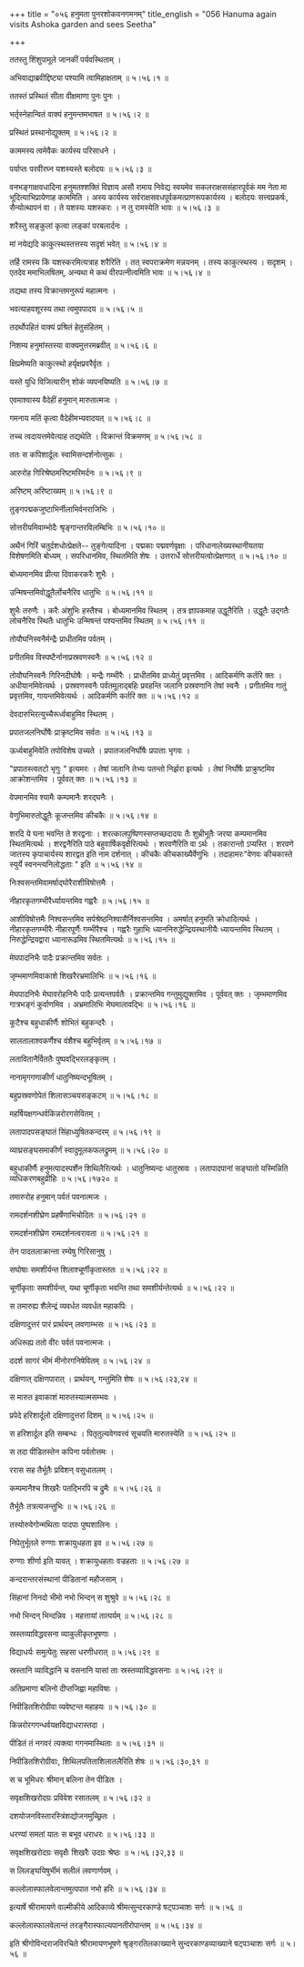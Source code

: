 +++
title = "०५६ हनुमता पुनरशोकवनगमनम्"
title_english = "056 Hanuma again visits Ashoka garden and sees Seetha"

+++


ततस्तु शिंशुपामूले जानकीं पर्यवस्थिताम् ।  

अभिवाद्याब्रवीद्दिष्ट्या पश्यामि त्वामिहाक्षताम्  ॥  ५।५६।१  ॥   

ततस्तं प्रस्थितं सीता वीक्षमाणा पुनः पुनः ।  

भर्तृस्नेहान्वितं वाक्यं हनुमन्तमभाषत  ॥  ५।५६।२  ॥   

प्रस्थितं प्रस्थानोद्युक्तम्  ॥  ५।५६।२  ॥   

  

काममस्य त्वमेवैकः कार्यस्य परिसाधने ।  

पर्याप्तः परवीरघ्न यशस्यस्ते बलोदयः  ॥  ५।५६।३  ॥   

वनभङ्गाक्षवधादिना हनुमतश्शक्तिं विज्ञाय असौ रामाय निवेद्य स्वयमेव
सकलराक्षससंहारपूर्वकं मम नेता मा भूदित्याभिप्रायेणाह काममिति । अस्य
कार्यस्य सर्वराक्षसवधपूर्वकमत्प्राणरूपकार्यस्य । बलोदयः सत्त्वप्रकर्षः,
सैन्योत्थापनं वा । ते यशस्यः यशस्करः । न तु रामस्येति भावः  ॥  ५।५६।३
 ॥   

  

शरैस्तु सङ्कुलां कृत्वा लङ्कां परबलार्दनः ।  

मां नयेद्यदि काकुत्स्थस्तत्तस्य सदृशं भवेत्  ॥  ५।५६।४  ॥   

तर्हि रामस्य किं यशस्करमित्यत्राह शरैरिति । तत् स्वपराक्रमेण मन्नयनम् ।
तस्य काकुत्स्थस्य । सदृशम् । एतदेव ममाभिलषितम्, अन्यथा मे कथं
वीरपत्नीत्वमिति भावः  ॥  ५।५६।४  ॥   

  

तद्यथा तस्य विक्रान्तमनुरूपं महात्मनः ।  

भवत्याहवशूरस्य तथा त्वमुपपादय  ॥  ५।५६।५  ॥   

तदर्थोपहितं वाक्यं प्रश्रितं हेतुसंहितम् ।  

निशम्य हनुमांस्तस्या वाक्यमुत्तरमब्रवीत्  ॥  ५।५६।६  ॥   

क्षिप्रमेष्यति काकुत्स्थो हर्यृक्षप्रवरैर्वृतः ।  

यस्ते युधि विजित्यारीन् शोकं व्यपनयिष्यति  ॥  ५।५६।७  ॥   

एवमाश्वास्य वैदेहीं हनुमान् मारुतात्मजः ।  

गमनाय मतिं कृत्वा वैदेहीमभ्यवादयत्  ॥  ५।५६।८  ॥   

तच्च त्वदायत्तमेवेत्याह तद्यथेति । विक्रान्तं विक्रमणम्  ॥  ५।५६।५८  ॥   

  

ततः स कपिशार्दूलः स्वामिसन्दर्शनोत्सुकः ।  

आरुरोह गिरिश्रेष्ठमरिष्टमरिमर्दनः  ॥  ५।५६।९  ॥   

अरिष्टम् अरिष्टाख्यम्  ॥  ५।५६।९  ॥   

  

तुङ्गपद्मकजुष्टाभिर्नीलाभिर्वनराजिभिः ।  

सोत्तरीयमिवाम्भोदैः श्रृङ्गान्तरविलम्बिभिः  ॥  ५।५६।१०  ॥   

अथैनं गिरिं चतुर्दशधोत्प्रेक्षते-- तुङ्गेत्यादिना । पद्मकाः
पद्मवर्णवृक्षाः । परिधानालेख्यस्थानीयतया विशेषणमिति बोध्यम् ।
सपरिधानमिव, स्थितमिति शेषः । उत्तरार्धे सोत्तरीयत्वोत्प्रेक्षणात्  ॥ 
५।५६।१०  ॥   

  

बोध्यमानमिव प्रीत्या दिवाकरकरैः शुभैः ।  

उन्मिषन्तमिवोद्धूतैर्लोचनैरिव धातुभिः  ॥  ५।५६।११  ॥   

शुभैः तरुणैः । करैः अंशुभिः हस्तैश्च । बोध्यमानमिव स्थितम् । तत्र
ज्ञापकमाह उद्धूतैरिति । उद्धूतैः उद्गतैः लोचनैरिव स्थितैः धातुभिः
उन्मिषन्तं पश्यन्तमिव स्थितम्  ॥  ५।५६।११  ॥   

  

तोयौघनिस्वनैर्मन्द्रैः प्राधीतमिव पर्वतम् ।  

प्रगीतमिव विस्पष्टैर्नानाप्रस्रवणस्वनैः  ॥  ५।५६।१२  ॥   

तोयौघनिस्वनैः गिरिनदीघोषैः । मन्द्रैः गम्भीरैः । प्राधीतमिव प्राध्येतुं
प्रवृत्तमिव । आदिकर्मणि कर्तरि क्तः । अधीयानमिवेत्यर्थः । प्रस्रवणस्वनैः
पर्वतमूलाद्बहिः प्रवहन्ति जलानि प्रस्रवणानि तेषां स्वनैः । प्रगीतमिव
गातुं प्रवृत्तमिव, गायन्तमिवेत्यर्थः । आदिकर्मणि कर्तरि क्तः  ॥  ५।५६।१२
 ॥   

  

देवदारुभिरत्युच्चैरूर्ध्वबाहुमिव स्थितम् ।  

प्रपातजलनिर्घोषैः प्राक्रृष्टमिव सर्वतः  ॥  ५।५६।१३  ॥   

ऊर्ध्वबाहुमिवेति तपोविशेष उच्यते । प्रपातजलनिर्घोषैः प्रपाताः भृगवः ।  

"प्रपातस्त्वतटो भृगुः " इत्यमरः । तेषां जलानि तेभ्यः पतन्तो निर्झरा
इत्यर्थः । तेषां निर्घोषैः प्राक्रुष्टमिव आक्रोशन्तमिव । पूर्ववत् क्तः
 ॥  ५।५६।१३  ॥   

  

वेपमानमिव श्यामैः कम्पमानैः शरद्घनैः ।  

वेणुभिमारुतोद्धूतैः कूजन्तमिव कीचकैः  ॥  ५।५६।१४  ॥   

शरदि ये घना भवन्ति ते शरद्वनाः । शरत्कालपुष्पिणस्सप्तच्छदादयः तैः
शुभ्रीभूतैः जरया कम्पमानमिव स्थितमित्यर्थः । शरद्वनैरिति पाठे
बहुवार्षिकवृक्षैरित्यर्थः । शरवणैरिति वा ऽर्थः । तकारान्तो ऽप्यस्ति ।
शरवणे जातस्य कृपाचार्यस्य शारद्वत इति नाम दर्शनात् । कीचकैः
कीचकाख्यैर्वेणुभिः । तदाहामरः"वेणवः कीचकास्ते स्युर्ये
स्वनन्त्यनिलोद्धताः " इति  ॥  ५।५६।१४  ॥   

  

निःश्वसन्तमिवामर्षाद्घोरैराशीविषोत्तमैः ।  

नीहारकृतगम्भीरैर्ध्यायन्तमिव गह्वरैः  ॥  ५।५६।१५  ॥   

आशीविषोत्तमैः निश्वसन्तमिव सर्पश्रेष्ठनिश्वासैर्निश्वसन्तमिव । अमर्षात्
हनुमति क्रोधादित्यर्थः । नीहारकृतगम्भीरैः नीहारपूर्णैः गम्भीरैश्च ।
गह्वरैः गुहाभिः ध्याननिरुद्धेन्द्रियस्थानीयैः ध्यायन्तमिव स्थितम् ।
निरुद्धेन्द्रियद्वारा ध्यानारूढमिव स्थितमित्यर्थः  ॥  ५।५६।१५  ॥   

  

मेघपादनिभैः पादैः प्रक्रान्तमिव सर्वतः ।  

जृम्भमाणमिवाकाशे शिखरैरभ्रमालिभिः  ॥  ५।५६।१६  ॥   

मेघपादनिभैः मेघावरोहनिभैः पादैः प्रत्यन्तपर्वतैः । प्रक्रान्तमिव
गन्तुमुद्युक्तमिव । पूर्ववत् क्तः । जृम्भमाणमिव गात्रभङ्गं कुर्वाणमिव ।
अभ्रमालिभिः मेघमालावद्भिः  ॥  ५।५६।१६  ॥   

  

कूटैश्च बहुधाकीर्णैः शोभितं बहुकन्दरैः ।  

सालतालाश्वकर्णैश्च वंशैश्च बहुभिर्वृतम्  ॥  ५।५६।१७  ॥   

लतावितानैर्विततैः पुष्पवद्भिरलङ्कृतम् ।  

नानामृगगणाकीर्णं धातुनिष्यन्दभूषितम् ।  

बहुप्रस्रवणोपेतं शिलासञ्चयसङ्कटम्  ॥  ५।५६।१८  ॥   

महर्षियक्षगन्धर्वकिन्नरोरगसेवितम् ।  

लतापादपसङ्घातं सिंहाध्युषितकन्दरम्  ॥  ५।५६।१९  ॥   

व्याघ्रसङ्घसमाकीर्णं स्वादुमूलकफलद्रुमम्  ॥  ५।५६।२०  ॥   

बहुधाकीर्णैः हनुमत्पादस्पर्शेन शिथिलैरित्यर्थः । धातुनिष्यन्दः
धातुस्रावः । लतापादपानां सङ्घातो यस्मिन्निति व्यधिकरणबहुव्रीहिः  ॥ 
५।५६।१७२०  ॥   

  

तमारुरोह हनुमान् पर्वतं पवनात्मजः ।  

रामदर्शनशीघ्रेण प्रहर्षेणाभिचोदितः  ॥  ५।५६।२१  ॥   

रामदर्शनशीघ्रेण रामदर्शनत्वरावता  ॥  ५।५६।२१  ॥   

  

तेन पादतलाक्रान्ता रम्येषु गिरिसानुषु ।  

सघोषाः समशीर्यन्त शिलाश्चूर्णीकृतास्ततः  ॥  ५।५६।२२  ॥   

चूर्णीकृताः समशीर्यन्त, यथा चूर्णीकृता भवन्ति तथा समशीर्यन्तेत्यर्थः  ॥ 
५।५६।२२  ॥   

  

स तमारुह्य शैलेन्द्रं व्यवर्धत व्यवर्धत महाकपिः ।  

दक्षिणादुत्तरं पारं प्रार्थयन् लवणाम्भसः  ॥  ५।५६।२३  ॥   

अधिरूह्य ततो वीरः पर्वतं पवनात्मजः ।  

ददर्श सागरं भीमं मीनोरगनिषेवितम्  ॥  ५।५६।२४  ॥   

दक्षिणात् दक्षिणपारात् । प्रार्थयन्, गन्तुमिति शेषः  ॥  ५।५६।२३,२४  ॥   

  

स मारुत इवाकाशं मारुतस्यात्मसम्भवः ।  

प्रपेदे हरिशार्दूलो दक्षिणादुत्तरां दिशम्  ॥  ५।५६।२५  ॥   

स हरिशार्दूल इति सम्बन्धः । पितृतुल्यवेगवत्त्वं सूचयति मारुतस्येति  ॥ 
५।५६।२५  ॥   

  

स तदा पीडितस्तेन कपिना पर्वतोत्तमः ।  

ररास सह तैर्भूतैः प्रविशन् वसुधातलम् ।  

कम्पमानैश्च शिखरैः पतद्भिरपि च द्रुमैः  ॥  ५।५६।२६  ॥   

तैर्भूतैः तत्रत्यजन्तुभिः  ॥  ५।५६।२६  ॥   

  

तस्योरुवेगोन्मथिताः पादपाः पुष्पशालिनः ।  

निपेतुर्भूतले रुग्णाः शक्रायुधहता इव  ॥  ५।५६।२७  ॥   

रुग्णाः शीर्णा इति यावत् । शक्रायुधहताः वज्रहताः  ॥  ५।५६।२७  ॥   

  

कन्दरान्तरसंस्थानां पीडितानां महौजसाम् ।  

सिंहानां निनदो भीमो नभो भिन्दन् स शुश्रुवे  ॥  ५।५६।२८  ॥   

नभो भिन्दन् भिन्दन्निव । महत्तायां तात्पर्यम्  ॥  ५।५६।२८  ॥   

  

स्रस्तव्याविद्धवसना व्याकुलीकृतभूषणाः ।  

विद्याधर्यः समुत्पेतुः सहसा धरणीधरात्  ॥  ५।५६।२९  ॥   

स्रस्तानि व्याविद्धानि च वसनानि यासां ताः स्रस्तव्याविद्धवसनाः  ॥ 
५।५६।२९  ॥   

  

अतिप्रमाणा बलिनो दीप्तजिह्वा महाविषाः ।  

निपीडितशिरोग्रीवा व्यवेष्टन्त महाहयः  ॥  ५।५६।३०  ॥   

किन्नरोरगगन्धर्वयक्षविद्याधरास्तदा ।  

पीडितं तं नगवरं त्यक्त्वा गगनमास्थिताः  ॥  ५।५६।३१  ॥   

निपीडितशिरोग्रीवाः, शिथिलपतिताशिलातलैरिति शेषः  ॥  ५।५६।३०,३१  ॥   

  

स च भूमिधरः श्रीमान् बलिना तेन पीडितः ।  

सवृक्षशिखरोदग्रः प्रविवेश रसातलम्  ॥  ५।५६।३२  ॥   

दशयोजनविस्तारस्त्रिंशद्योजनमुच्छ्रितः ।  

धरण्यां समतां यातः स बभूव धराधरः  ॥  ५।५६।३३  ॥   

सवृक्षशिखरोदग्रः सवृक्षैः शिखरैः उदग्रः श्रेष्ठः  ॥  ५।५६।३२,३३  ॥   

  

स लिलङ्घयिषुर्भीमं सलीलं लवणार्णवम् ।  

कल्लोलास्फालवेलान्तमुत्पपात नभो हरिः  ॥  ५।५६।३४  ॥   

इत्यार्षे श्रीरामायणे वाल्मीकीये आदिकाव्ये श्रीमत्सुन्दरकाण्डे
षट्पञ्चाशः सर्गः  ॥  ५।५६  ॥   

कल्लोलास्फालवेलान्तं तरङ्गैरास्फाल्यपानतीरोपान्तम्  ॥  ५।५६।३४  ॥   

इति श्रीगोविन्दराजविरचिते श्रीरामायणभूषणे श्रृङ्गरतिलकाख्याने
सुन्दरकाण्डव्याख्याने षट्पञ्चाशः सर्गः  ॥  ५।५६  ॥   


